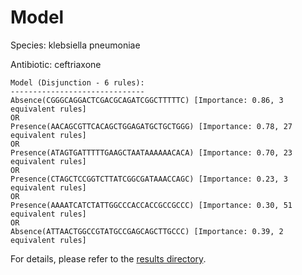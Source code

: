 
# Model

Species: klebsiella pneumoniae

Antibiotic: ceftriaxone

```
Model (Disjunction - 6 rules):
------------------------------
Absence(CGGGCAGGACTCGACGCAGATCGGCTTTTTC) [Importance: 0.86, 3 equivalent rules]
OR
Presence(AACAGCGTTCACAGCTGGAGATGCTGCTGGG) [Importance: 0.78, 27 equivalent rules]
OR
Presence(ATAGTGATTTTTGAAGCTAATAAAAAACACA) [Importance: 0.70, 23 equivalent rules]
OR
Presence(CTAGCTCCGGTCTTATCGGCGATAAACCAGC) [Importance: 0.23, 3 equivalent rules]
OR
Presence(AAAATCATCTATTGGCCCACCACCGCCGCCC) [Importance: 0.30, 51 equivalent rules]
OR
Absence(ATTAACTGGCCGTATGCCGAGCAGCTTGCCC) [Importance: 0.39, 2 equivalent rules]

```

For details, please refer to the [results directory](../../../../../results/scm_b/klebsiella%20pneumoniae/ceftriaxone/repeat_6/).


